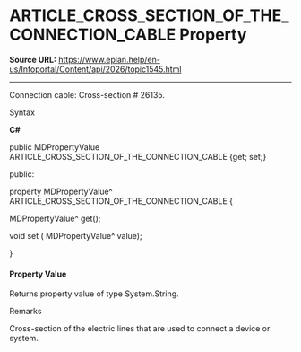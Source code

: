 # ARTICLE_CROSS_SECTION_OF_THE_CONNECTION_CABLE Property

**Source URL:** https://www.eplan.help/en-us/Infoportal/Content/api/2026/topic1545.html

---

Connection cable: Cross-section # 26135.

Syntax

**C#**



public MDPropertyValue ARTICLE_CROSS_SECTION_OF_THE_CONNECTION_CABLE {get; set;}

public:

property MDPropertyValue^ ARTICLE_CROSS_SECTION_OF_THE_CONNECTION_CABLE {

   MDPropertyValue^ get();

   void set (    MDPropertyValue^ value);

}


#### Property Value

Returns property value of type System.String.

Remarks

Cross-section of the electric lines that are used to connect a device or system.
